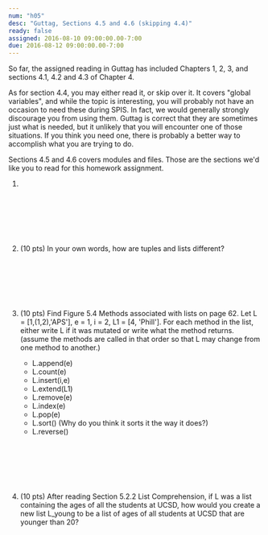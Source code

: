 ```yaml
---
num: "h05"
desc: "Guttag, Sections 4.5 and 4.6 (skipping 4.4)"
ready: false
assigned: 2016-08-10 09:00:00.00-7:00
due: 2016-08-12 09:00:00.00-7:00
---
```


So far, the assigned reading in Guttag has included Chapters 1, 2, 3, and sections 4.1, 4.2 and 4.3 of Chapter 4.

As for section 4.4, you may either read it, or skip over it.  It covers "global variables", and while the topic is
interesting, you will probably not have an occasion to need these during SPIS.   In fact, we would generally strongly discourage you from using them.   Guttag is correct that they are sometimes just what is needed, but it unlikely that you will encounter one of those situations.  If you think you need one, there is probably a better way to accomplish what you 
are trying to do. 

Sections 4.5 and 4.6 covers modules and files.  Those are the sections we'd like you to read for this homework assignment.

<ol>

<li markdown="1" style="margin-bottom:8em;">


</li>





<li markdown="1" style="margin-bottom:8em;" class="page-break-before">

(10 pts) In your own words, how are tuples and lists different?

</li>


<li markdown="1" style="margin-bottom:8em;" >

(10 pts) Find Figure 5.4 Methods associated with lists on page 62. Let L = [1,(1,2),'APS'], e = 1, i = 2, L1 = [4, 'Phill'].
For each method in the list, either write L if it was mutated or write what the method returns. (assume the methods are called in that order so that L may change from one method to another.)

* L.append(e)
* L.count(e)
* L.insert(i,e)
* L.extend(L1)
* L.remove(e)
* L.index(e)
* L.pop(e)
* L.sort() (Why do you think it sorts it the way it does?)
* L.reverse()

</li>



<li markdown="1" style="margin-bottom:8em;" >

(10 pts) After reading Section 5.2.2 List Comprehension, if L was a list containing the ages of all the students at UCSD, how would you create a new list L_young to be a list of ages of all students at UCSD that are younger than 20?

</li>

</ol>
